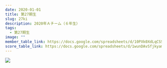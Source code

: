 ```yaml
---
date: 2020-01-01
title: 第27期生
slug: 27ki
description: 2020年Ａチーム（６年生）
tags:
  - 第27期生
image: ""
member_table_link: https://docs.google.com/spreadsheets/d/10PXk0XdLqCSShgZVHlYhDXLTrxydpBkRYeFNyy29NSU/edit#gid=0
score_table_link: https://docs.google.com/spreadsheets/d/1wunDAvSfjkyamYELcok5Y6kYJie-yxhuET_JGeHTZdY/edit#gid=0
---
```

![](/images/aynj3872.jpg)